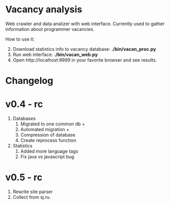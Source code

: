 Vacancy analysis
================
Web crawler and data analizer with web interface. 
Currently used to gather information about programmer vacancies.

How to use it:

2. Download statistics info to vacancy database: **./bin/vacan_proc.py**
3. Run web interface: **./bin/vacan_web.py**
4. Open http://localhost:9999 in your favorite browser and see results.

Changelog
==========

v0.4 - rc
==========

1. Databases
    1. Migrated to one common db +
    2. Automated migration +
    3. Compression of database
    4. Create reprocess function 
2. Statistics
    1. Added more language tags
    2. Fix java vs javascript bug


v0.5 - rc
==========

1. Rewrite site parser
2. Collect from sj.ru.
